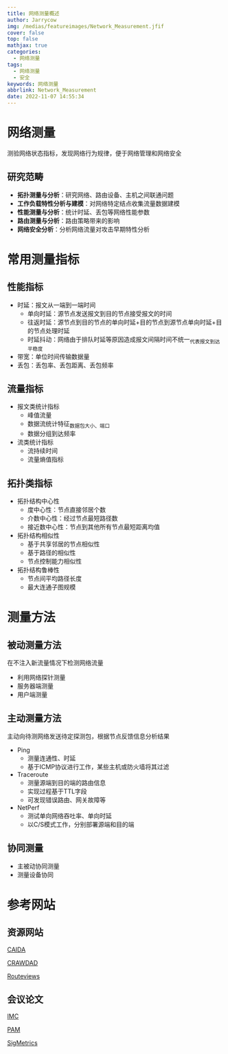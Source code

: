 ```yaml
---
title: 网络测量概述
author: Jarrycow
img: /medias/featureimages/Network_Measurement.jfif
cover: false
top: false
mathjax: true
categories:
  - 网络测量
tags:
  - 网络测量
  - 安全
keywords: 网络测量
abbrlink: Network_Measurement
date: 2022-11-07 14:55:34
---
```




<!--more-->

# 网络测量

测验网络状态指标，发现网络行为规律，便于网络管理和网络安全

## 研究范畴

- **拓扑测量与分析**：研究网络、路由设备、主机之间联通问题
- **工作负载特性分析与建模**：对网络特定结点收集流量数据建模
- **性能测量与分析**：统计时延、丢包等网络性能参数
- **路由测量与分析**：路由策略带来的影响
- **网络安全分析**：分析网络流量对攻击早期特性分析

# 常用测量指标

## 性能指标

- 时延：报文从一端到一端时间
  - 单向时延：源节点发送报文到目的节点接受报文的时间
  - 往返时延：源节点到目的节点的单向时延$+$目的节点到源节点单向时延$+$目的节点处理时延
  - 时延抖动：网络由于排队时延等原因造成报文间隔时间不统一<sub>代表报文到达平稳度</sub>
- 带宽：单位时间传输数据量
- 丢包：丢包率、丢包距离、丢包频率

## 流量指标

- 报文类统计指标
  - 峰值流量
  - 数据流统计特征<sub>数据包大小、端口</sub>
  - 数据分组到达频率
- 流类统计指标
  - 流持续时间
  - 流量熵值指标

## 拓扑类指标

- 拓扑结构中心性
  - 度中心性：节点直接邻居个数
  - 介数中心性：经过节点最短路径数
  - 接近数中心性：节点到其他所有节点最短距离均值
- 拓扑结构相似性
  - 基于共享邻居的节点相似性
  - 基于路径的相似性
  - 节点控制能力相似性
- 拓扑结构鲁棒性
  - 节点间平均路径长度
  - 最大连通子图规模

# 测量方法

## 被动测量方法

在不注入新流量情况下检测网络流量

- 利用网络探针测量
- 服务器端测量
- 用户端测量

## 主动测量方法

主动向待测网络发送待定探测包，根据节点反馈信息分析结果

- Ping
  - 测量连通性、时延
  - 基于ICMP协议进行工作，某些主机或防火墙将其过滤
- Traceroute
  - 测量源端到目的端的路由信息
  - 实现过程基于TTL字段
  - 可发现错误路由、网关故障等
- NetPerf
  - 测试单向网络吞吐率、单向时延
  - 以C/S模式工作，分别部署源端和目的端

## 协同测量

- 主被动协同测量
- 测量设备协同

# 参考网站

## 资源网站

[CAIDA](https://www.caida.org/)

[CRAWDAD](https://crawdad.org/)

[Routeviews](http://www.routeviews.org/routeviews/)

## 会议论文

[IMC](https://conferences.sigcomm.org/imc/2022/)

[PAM](https://pam2022.nl/)

[SigMetrics](https://www.sigmetrics.org/sigmetrics2022/)